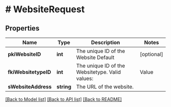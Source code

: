 # # WebsiteRequest

## Properties

Name | Type | Description | Notes
------------ | ------------- | ------------- | -------------
**pkiWebsiteID** | **int** | The unique ID of the Website Default | [optional]
**fkiWebsitetypeID** | **int** | The unique ID of the Websitetype.  Valid values:  |Value|Description| |-|-| |1|Website| |2|Twitter| |3|Facebook| |4|Survey| |
**sWebsiteAddress** | **string** | The URL of the website. |

[[Back to Model list]](../../README.md#models) [[Back to API list]](../../README.md#endpoints) [[Back to README]](../../README.md)
